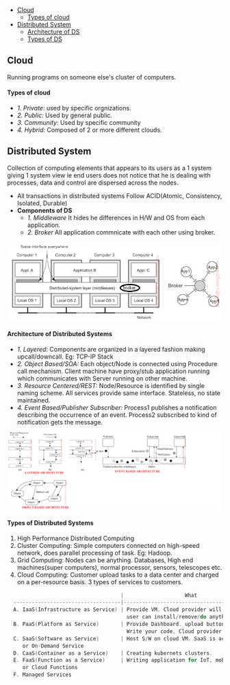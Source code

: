 - [Cloud](#cloud)
  - [Types of cloud](#tyc)
- [Distributed System](#dis)
  - [Architecture of DS](#archds) 
  - [Types of DS](#tyd)

<a name=cloud></a>
## Cloud
Running programs on someone else's cluster of computers.
#### Types of cloud
- _1. Private_: used by specific orgnizations.
- _2. Public:_ Used by general public.
- _3. Community:_ Used by specific community
- _4. Hybrid:_ Composed of 2 or more different clouds.

<a name=dis></a>
## Distributed System
Collection of computing elements that appears to its users as a 1 system giving 1 system view ie end users does not notice that he is dealing with processes, data and control are dispersed across the nodes.
- All transactions in distributed systems Follow ACID(Atomic, Consistency, Isolated, Durable)
- **Components of DS**
  - *1. Middleware* It hides he differences in H/W and OS from each application.  
  - *2. Broker* All application commnicate with each other using broker. 

<img src=distributed-system-middleware-layer.PNG width=500/>

<a name=archds></a>
#### Architecture of Distributed Systems
- *1. Layered:* Components are organized in a layered fashion making upcall/downcall. Eg: TCP-IP Stack
- _2. Object Based/SOA:_ Each object/Node is connected using Procedure call mechanism. Client machine have proxy/stub application running which communicates with Server running on other machine.
- _3. Resource Centered/REST:_ Node/Resource is identified by single naming scheme. All services provide same interface. Stateless, no state maintained.
- _4. Event Based/Publisher Subscriber:_ Process1 publishes a notification describing the occurrence of an event. Process2 subscribed to kind of notification gets the message.

<img src=architecture-types-of-distributed-systems.png width=500/>

<a name=tyd></a>
#### Types of Distributed Systems
1. High Performance Distributed Computing
2. Cluster Computing: Simple computers connected on high-speed network, does parallel processing of task. Eg: Hadoop.
3. Grid Computing: Nodes can be anything. Databases, High end machines(super computers), normal processor, sensors, telescopes etc.
4. Cloud Computing: Customer upload tasks to a data center and charged on a per-resource basis. 3 types of services to customers.
```c
                                     |                    What                                                   |  Example
  -----------------------------------|---------------------------------------------------------------------------|-----------
  A. IaaS(Infrastructure as Service) | Provide VM. Cloud provider will give access to OS of server/VM,           | GCE(google compute Engine)
                                       user can install/remove/do anything on Server. Highest control.           |
  B. PaaS(Platform as Service)       | Provide Dashboard. upload button is provided you can upload your website. | GAE(Google App engine)
                                       Write your code, Cloud provider will take care of it                      |
  C. SaaS(Software as Service)       | Host S/W on cloud VM. SaaS is accessed using a thin client or by browser  | 
     or On-Demand Service            
  D. CaaS(Container as a Service)    | Creating kubernets clusters.                                              | GKE(Google Kubernets Engine)
  E. FaaS(Function as a Service)     | Writing application for IoT, mobilr backends.
     or Cloud Functions
  F. Managed Services
```  

